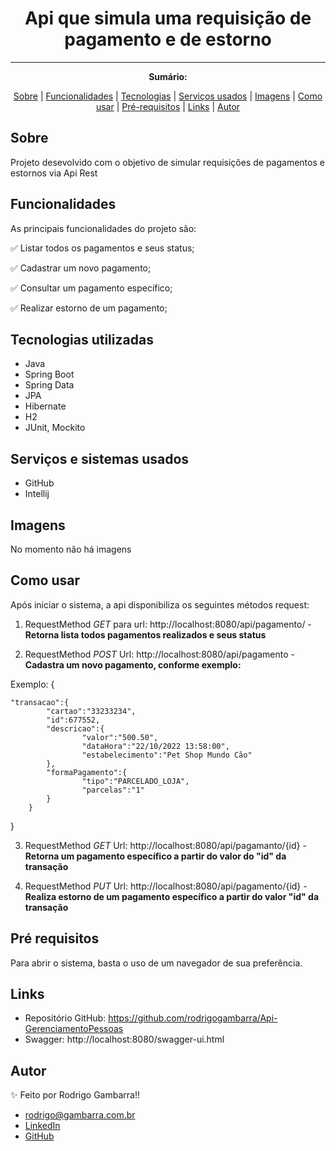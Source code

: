 <h1 align="center">Api que simula uma requisição de pagamento e de estorno</h1>

---

**<p align="center">Sumário:</p>**
<p align="center">
<a href="#sobre">Sobre</a> |
<a href="#funcionalidades">Funcionalidades</a> |
<a href="#tecnologias">Tecnologias</a> |
<a href="#serviços-usados">Serviços usados</a> |
<a href="#imagens">Imagens</a> |
<a href="#como-usar">Como usar</a> |
<a href="#pré-requisitos">Pré-requisitos</a> |
<a href="#links">Links</a> |
<a href="#autor">Autor</a></p>



## Sobre
Projeto desevolvido com o objetivo de simular requisições de pagamentos e estornos via Api Rest

## Funcionalidades
As principais funcionalidades do projeto são:

✅ Listar todos os pagamentos e seus status;

✅ Cadastrar um novo pagamento;

✅ Consultar um pagamento específico;

✅ Realizar estorno de um pagamento;


## Tecnologias utilizadas
* Java
* Spring Boot
* Spring Data
* JPA
* Hibernate
* H2
* JUnit, Mockito


## Serviços e sistemas usados
* GitHub
* Intellij

## Imagens
<p>No momento não há imagens</p>

## Como usar
<p>Após iniciar o sistema, a api disponibiliza os seguintes métodos request:</p>

1. RequestMethod <i>GET</i> para url: http://localhost:8080/api/pagamento/ - <b>Retorna lista todos pagamentos realizados e seus status</b>

2. RequestMethod <i>POST</i> Url: http://localhost:8080/api/pagamento - <b>Cadastra um novo pagamento, conforme exemplo:</b>

Exemplo:
{

    "transacao":{
            "cartao":"33233234",
            "id":677552,
            "descricao":{
                    "valor":"500.50",
                    "dataHora":"22/10/2022 13:58:00",
                    "estabelecimento":"Pet Shop Mundo Cão"
            },
            "formaPagamento":{
                    "tipo":"PARCELADO_LOJA",
                    "parcelas":"1"
            }
        }

}

3. RequestMethod <i>GET</i> Url: http://localhost:8080/api/pagamanto/{id} - <b>Retorna um pagamento específico a partir do valor do "id" da transação</b>


4. RequestMethod <i>PUT</i> Url: http://localhost:8080/api/pagamento/{id} - <b>Realiza estorno de um pagamento específico a partir do valor "id" da transação</b>

## Pré requisitos
Para abrir o sistema, basta o uso de um navegador de sua preferência.

## Links
* Repositório GitHub: https://github.com/rodrigogambarra/Api-GerenciamentoPessoas
* Swagger: http://localhost:8080/swagger-ui.html

## Autor
✨ Feito por Rodrigo Gambarra!!

* rodrigo@gambarra.com.br
* <a href="linkedin.com/in/rodrigo-gambarra-2a195b151" target=”_blank”>LinkedIn</a>
* <a href="https://github.com/rodrigogambarra" target=”_blank”>GitHub</a>
